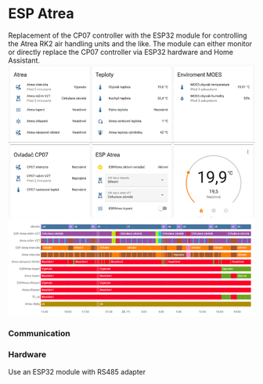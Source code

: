 # ESP Atrea #
Replacement of the CP07 controller with the ESP32 module for controlling the Atrea RK2 air handling units and the like. The module can either monitor or directly replace the CP07 controller via ESP32 hardware and Home Assistant.
![example view](atrea1.png)
![example view](atrea2.png)
![example view](atrea3.png)

### Communication

### Hardware
Use an ESP32 module with RS485 adapter

